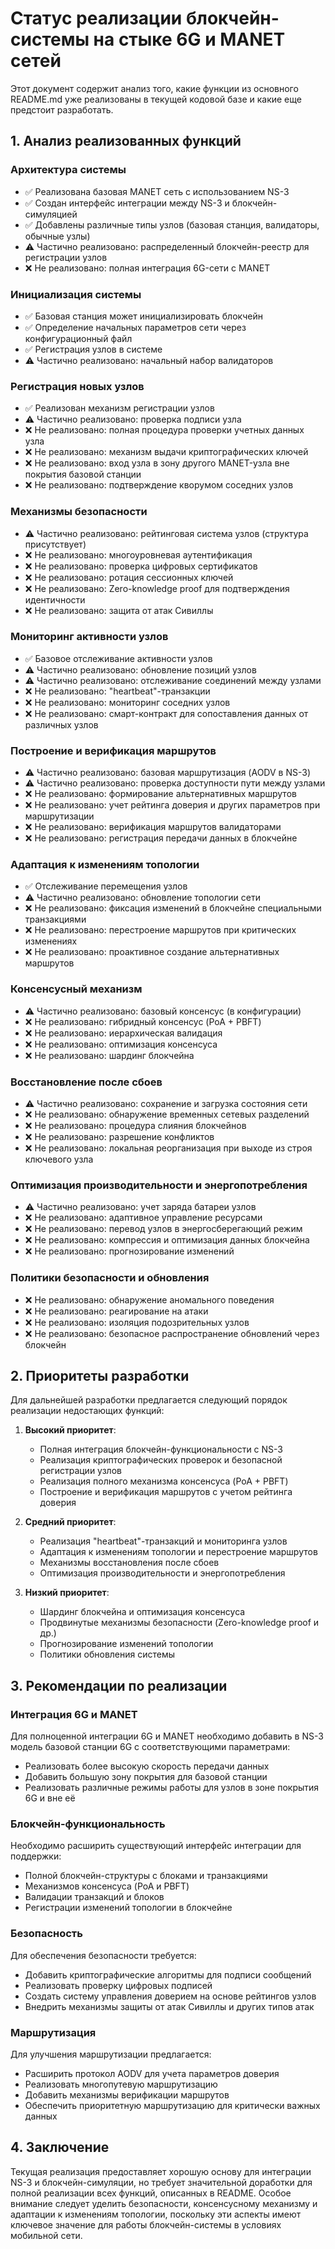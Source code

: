 # Статус реализации блокчейн-системы на стыке 6G и MANET сетей

Этот документ содержит анализ того, какие функции из основного README.md уже реализованы в текущей кодовой базе и какие еще предстоит разработать.

## 1. Анализ реализованных функций

### Архитектура системы
- ✅ Реализована базовая MANET сеть с использованием NS-3
- ✅ Создан интерфейс интеграции между NS-3 и блокчейн-симуляцией
- ✅ Добавлены различные типы узлов (базовая станция, валидаторы, обычные узлы)
- ⚠️ Частично реализовано: распределенный блокчейн-реестр для регистрации узлов
- ❌ Не реализовано: полная интеграция 6G-сети с MANET

### Инициализация системы
- ✅ Базовая станция может инициализировать блокчейн
- ✅ Определение начальных параметров сети через конфигурационный файл
- ✅ Регистрация узлов в системе
- ⚠️ Частично реализовано: начальный набор валидаторов

### Регистрация новых узлов
- ✅ Реализован механизм регистрации узлов
- ⚠️ Частично реализовано: проверка подписи узла
- ❌ Не реализовано: полная процедура проверки учетных данных узла
- ❌ Не реализовано: механизм выдачи криптографических ключей
- ❌ Не реализовано: вход узла в зону другого MANET-узла вне покрытия базовой станции
- ❌ Не реализовано: подтверждение кворумом соседних узлов

### Механизмы безопасности
- ⚠️ Частично реализовано: рейтинговая система узлов (структура присутствует)
- ❌ Не реализовано: многоуровневая аутентификация
- ❌ Не реализовано: проверка цифровых сертификатов
- ❌ Не реализовано: ротация сессионных ключей
- ❌ Не реализовано: Zero-knowledge proof для подтверждения идентичности
- ❌ Не реализовано: защита от атак Сивиллы

### Мониторинг активности узлов
- ✅ Базовое отслеживание активности узлов
- ⚠️ Частично реализовано: обновление позиций узлов
- ⚠️ Частично реализовано: отслеживание соединений между узлами
- ❌ Не реализовано: "heartbeat"-транзакции
- ❌ Не реализовано: мониторинг соседних узлов
- ❌ Не реализовано: смарт-контракт для сопоставления данных от различных узлов

### Построение и верификация маршрутов
- ⚠️ Частично реализовано: базовая маршрутизация (AODV в NS-3)
- ⚠️ Частично реализовано: проверка доступности пути между узлами
- ❌ Не реализовано: формирование альтернативных маршрутов
- ❌ Не реализовано: учет рейтинга доверия и других параметров при маршрутизации
- ❌ Не реализовано: верификация маршрутов валидаторами
- ❌ Не реализовано: регистрация передачи данных в блокчейне

### Адаптация к изменениям топологии
- ✅ Отслеживание перемещения узлов
- ⚠️ Частично реализовано: обновление топологии сети
- ❌ Не реализовано: фиксация изменений в блокчейне специальными транзакциями
- ❌ Не реализовано: перестроение маршрутов при критических изменениях
- ❌ Не реализовано: проактивное создание альтернативных маршрутов

### Консенсусный механизм
- ⚠️ Частично реализовано: базовый консенсус (в конфигурации)
- ❌ Не реализовано: гибридный консенсус (PoA + PBFT)
- ❌ Не реализовано: иерархическая валидация
- ❌ Не реализовано: оптимизация консенсуса
- ❌ Не реализовано: шардинг блокчейна

### Восстановление после сбоев
- ⚠️ Частично реализовано: сохранение и загрузка состояния сети
- ❌ Не реализовано: обнаружение временных сетевых разделений
- ❌ Не реализовано: процедура слияния блокчейнов
- ❌ Не реализовано: разрешение конфликтов
- ❌ Не реализовано: локальная реорганизация при выходе из строя ключевого узла

### Оптимизация производительности и энергопотребления
- ⚠️ Частично реализовано: учет заряда батареи узлов
- ❌ Не реализовано: адаптивное управление ресурсами
- ❌ Не реализовано: перевод узлов в энергосберегающий режим
- ❌ Не реализовано: компрессия и оптимизация данных блокчейна
- ❌ Не реализовано: прогнозирование изменений

### Политики безопасности и обновления
- ❌ Не реализовано: обнаружение аномального поведения
- ❌ Не реализовано: реагирование на атаки
- ❌ Не реализовано: изоляция подозрительных узлов
- ❌ Не реализовано: безопасное распространение обновлений через блокчейн

## 2. Приоритеты разработки

Для дальнейшей разработки предлагается следующий порядок реализации недостающих функций:

1. **Высокий приоритет**:
   - Полная интеграция блокчейн-функциональности с NS-3
   - Реализация криптографических проверок и безопасной регистрации узлов
   - Реализация полного механизма консенсуса (PoA + PBFT)
   - Построение и верификация маршрутов с учетом рейтинга доверия

2. **Средний приоритет**:
   - Реализация "heartbeat"-транзакций и мониторинга узлов
   - Адаптация к изменениям топологии и перестроение маршрутов
   - Механизмы восстановления после сбоев
   - Оптимизация производительности и энергопотребления

3. **Низкий приоритет**:
   - Шардинг блокчейна и оптимизация консенсуса
   - Продвинутые механизмы безопасности (Zero-knowledge proof и др.)
   - Прогнозирование изменений топологии
   - Политики обновления системы

## 3. Рекомендации по реализации

### Интеграция 6G и MANET
Для полноценной интеграции 6G и MANET необходимо добавить в NS-3 модель базовой станции 6G с соответствующими параметрами:
- Реализовать более высокую скорость передачи данных
- Добавить большую зону покрытия для базовой станции
- Реализовать различные режимы работы для узлов в зоне покрытия 6G и вне её

### Блокчейн-функциональность
Необходимо расширить существующий интерфейс интеграции для поддержки:
- Полной блокчейн-структуры с блоками и транзакциями
- Механизмов консенсуса (PoA и PBFT)
- Валидации транзакций и блоков
- Регистрации изменений топологии в блокчейне

### Безопасность
Для обеспечения безопасности требуется:
- Добавить криптографические алгоритмы для подписи сообщений
- Реализовать проверку цифровых подписей
- Создать систему управления доверием на основе рейтингов узлов
- Внедрить механизмы защиты от атак Сивиллы и других типов атак

### Маршрутизация
Для улучшения маршрутизации предлагается:
- Расширить протокол AODV для учета параметров доверия
- Реализовать многопутевую маршрутизацию
- Добавить механизмы верификации маршрутов
- Обеспечить приоритетную маршрутизацию для критически важных данных

## 4. Заключение

Текущая реализация предоставляет хорошую основу для интеграции NS-3 и блокчейн-симуляции, но требует значительной доработки для полной реализации всех функций, описанных в README. Особое внимание следует уделить безопасности, консенсусному механизму и адаптации к изменениям топологии, поскольку эти аспекты имеют ключевое значение для работы блокчейн-системы в условиях мобильной сети. 